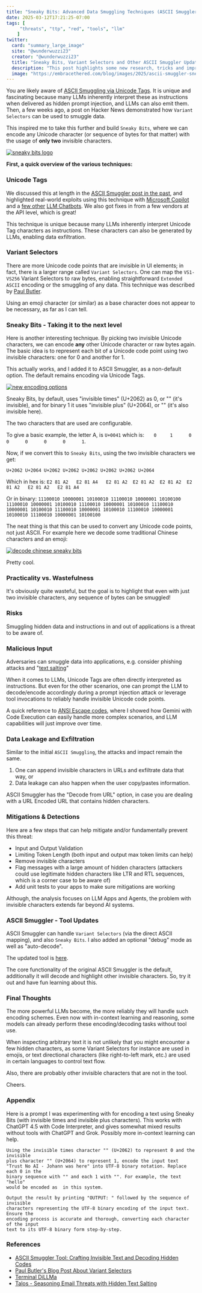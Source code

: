 ```yaml
---
title: "Sneaky Bits: Advanced Data Smuggling Techniques (ASCII Smuggler Updates)"
date: 2025-03-12T17:21:25-07:00
tags: [
     "threats", "ttp", "red", "tools", "llm"
    ]
twitter:
  card: "summary_large_image"
  site: "@wunderwuzzi23"
  creator: "@wunderwuzzi23"
  title: "Sneaky Bits, Variant Selectors and Other ASCII Smuggler Updates"
  description: "This post highlights some new research, tricks and improvements on data smuggling techniques."
  image: "https://embracethered.com/blog/images/2025/ascii-smuggler-sneaky-bits.png"
---
```


You are likely aware of [ASCII Smuggling via Unicode Tags](https://embracethered.com/blog/posts/2024/hiding-and-finding-text-with-unicode-tags/). It is unique and fascinating because many LLMs inherently interpret these as instructions when delivered as hidden prompt injection, and LLMs can also emit them. Then, a few weeks ago, a post on Hacker News demonstrated how `Variant Selectors` can be used to smuggle data.

This inspired me to take this further and build `Sneaky Bits`, where we can encode any Unicode character (or sequence of bytes for that matter) with the usage of **only two** invisible characters.

[![sneaky bits logo](/blog/images/2025/ascii-smuggler-sneaky-bits-small.png)](/blog/images/2025/ascii-smuggler-sneaky-bits.png)

**First, a quick overview of the various techniques:**

### **Unicode Tags**
We discussed this at length in the [ASCII Smuggler post in the past](https://embracethered.com/blog/posts/2024/hiding-and-finding-text-with-unicode-tags/), and highlighted real-world exploits using this technique with [Microsoft Copilot](/blog/posts/2024/m365-copilot-prompt-injection-tool-invocation-and-data-exfil-using-ascii-smuggling/) and a [few other](/blog/posts/2024/security-probllms-in-xai-grok/) [LLM Chatbots](/blog/posts/2024/ascii-smuggling-and-hidden-prompt-instructions/). We also got fixes in from a few vendors at the API level, which is great!

This technique is unique because many LLMs inherently interpret Unicode Tag characters as instructions. These characters can also be generated by LLMs, enabling data exfiltration.

### **Variant Selectors**
There are more Unicode code points that are invisible in UI elements; in fact, there is a larger range called `Variant Selectors`. One can map the `VS1-VS256` Variant Selectors to raw bytes, enabling straightforward `Extended ASCII` encoding or the smuggling of any data. This technique was described by [Paul Butler](https://paulbutler.org/2025/smuggling-arbitrary-data-through-an-emoji/). 

Using an emoji character (or similar) as a base character does not appear to be necessary, as far as I can tell.

### **Sneaky Bits - Taking it to the next level**

Here is another interesting technique. By picking two invisible Unicode characters, we can encode **any** other Unicode character or raw bytes again. The basic idea is to represent each bit of a Unicode code point using two invisible characters: one for 0 and another for 1.

This actually works, and I added it to ASCII Smuggler, as a non-default option. The default remains encoding via Unicode Tags.

[![new encoding options](/blog/images/2025/sneaky-bits-ascii-smuggler-new-options.png)]((/blog/images/2025/sneaky-bits-ascii-smuggler-new-options.png))

Sneaky Bits, by default, uses "invisible times" (U+2062) as 0, or "⁢" (it's invisible), and for binary 1 it uses "invisible plus" (U+2064), or "⁤" (it's also invisible here).

The two characters that are used are configurable.

To give a basic example, the letter A, is `U+0041` which is:
`   0     1      0      0      0      0      0      1`.

Now, if we convert this to `Sneaky Bits`, using the two invisible characters we get:

`U+2062 U+2064 U+2062 U+2062 U+2062 U+2062 U+2062 U+2064`

Which in hex is:
`E2 81 A2   E2 81 A4   E2 81 A2  E2 81 A2  E2 81 A2  E2 81 A2   E2 81 A2   E2 81 A4` 

Or in binary:
`11100010 10000001 10100010 11100010 10000001 10100100 11100010 10000001 10100010 11100010 10000001 10100010 11100010 10000001 10100010 11100010 10000001 10100010 11100010 10000001 10100010 11100010 10000001 10100100`

The neat thing is that this can be used to convert any Unicode code points, not just ASCII. For example here we decode some traditional Chinese characters and an emoji:

[![decode chinese sneaky bits](/blog/images/2025/ascii-smuggler-sneaky-bits-demo.png)](/blog/images/2025/ascii-smuggler-sneaky-bits-demo.png)

Pretty cool.

### Practicality vs. Wastefulness
It's obviously quite wasteful, but the goal is to highlight that even with just two invisible characters, any sequence of bytes can be smuggled!

### Risks

Smuggling hidden data and instructions in and out of applications is a threat to be aware of.

### Malicious Input

Adversaries can smuggle data into applications, e.g. consider phishing attacks and "[text salting](https://blog.talosintelligence.com/seasoning-email-threats-with-hidden-text-salting/)"

When it comes to LLMs, Unicode Tags are often directly interpreted as instructions. But even for the other scenarios, one can prompt the LLM to decode/encode accordingly during a prompt injection attack or leverage tool invocations to reliably handle invisible Unicode code points.

A quick reference to [ANSI Escape codes](/blog/posts/2024/terminal-dillmas-prompt-injection-ansi-sequences/), where I showed how Gemini with Code Execution can easily handle more complex scenarios, and LLM capabilities will just improve over time.

### Data Leakage and Exfiltration

Similar to the initial `ASCII Smuggling`, the attacks and impact remain the same. 

1. One can append invisible characters in URLs and exfiltrate data that way, or 
2. Data leakage can also happen when the user copy/pastes information.

ASCII Smuggler has the "Decode from URL" option, in case you are dealing with a URL Encoded URL that contains hidden characters.

### Mitigations & Detections

Here are a few steps that can help mitigate and/or fundamentally prevent this threat:

* Input and Output Validation
* Limiting Token Length (both input and output max token limits can help)
* Remove invisible characters
* Flag messages with a large amount of hidden characters (attackers could use legitimate hidden characters like LTR and RTL sequences, which is a corner case to be aware of)
* Add unit tests to your apps to make sure mitigations are working

Although, the analysis focuses on LLM Apps and Agents, the problem with invisible characters extends far beyond AI systems. 

### ASCII Smuggler - Tool Updates

ASCII Smuggler can handle `Variant Selectors` (via the direct ASCII mapping), and also `Sneaky Bits`. I also added an optional "debug" mode as well as "auto-decode". 

The updated tool is [here](/blog/ascii-smuggler.html).

The core functionality of the original ASCII Smuggler is the default, additionally it will decode and highlight other invisible characters. So, try it out and have fun learning about this.

### Final Thoughts

The more powerful LLMs become, the more reliably they will handle such encoding schemes. Even now with in-context learning and reasoning, some models can already perform these encoding/decoding tasks without tool use.

When inspecting arbitrary text it is not unlikely that you might encounter a few hidden characters, as some Variant Selectors for instance are used in emojis, or text directional characters (like right-to-left mark, etc.) are used in certain languages to control text flow.

Also, there are probably other invisible characters that are not in the tool.

Cheers.

### Appendix

Here is a prompt I was experimenting with for encoding a text using Sneaky Bits (with invisible times and invisible plus characters). This works with ChatGPT 4.5 with Code Interpreter, and gives somewhat mixed results without tools with ChatGPT and Grok. Possibly more in-context learning can help.

```
Using the invisible times character "⁢" (U+2062) to represent 0 and the invisible 
plus character "⁤" (U+2064) to represent 1, encode the input text
"Trust No AI - Johann was here" into UTF-8 binary notation. Replace each 0 in the 
binary sequence with "⁢" and each 1 with "⁤". For example, the text "hello" 
would be encoded as ⁢⁤⁤⁢⁤⁢⁢⁢⁢⁤⁤⁢⁢⁤⁢⁤⁢⁤⁤⁢⁤⁤⁢⁢⁢⁤⁤⁢⁤⁤⁢⁢⁢⁤⁤⁢⁤⁤⁤⁤ in this system.

Output the result by printing "OUTPUT: " followed by the sequence of invisible
characters representing the UTF-8 binary encoding of the input text. Ensure the 
encoding process is accurate and thorough, converting each character of the input
text to its UTF-8 binary form step-by-step. 
```

### References

* [ASCII Smuggler Tool: Crafting Invisible Text and Decoding Hidden Codes](https://embracethered.com/blog/posts/2024/hiding-and-finding-text-with-unicode-tags/)
* [Paul Butler's Blog Post About Variant Selectors](https://paulbutler.org/2025/smuggling-arbitrary-data-through-an-emoji/)
* [Terminal DiLLMa](/blog/posts/2024/terminal-dillmas-prompt-injection-ansi-sequences/)
* [Talos - Seasoning Email Threats with Hidden Text Salting](https://blog.talosintelligence.com/seasoning-email-threats-with-hidden-text-salting/)